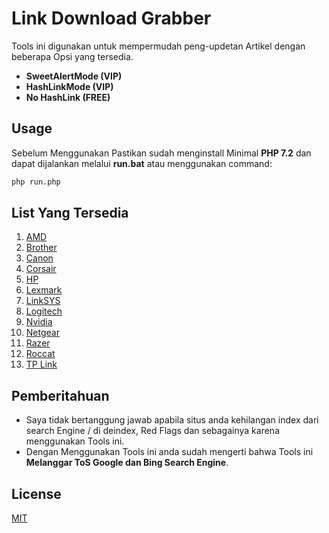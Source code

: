 # Link Download Grabber

Tools ini digunakan untuk mempermudah peng-updetan Artikel dengan beberapa Opsi yang tersedia.
* **SweetAlertMode (VIP)**
* **HashLinkMode (VIP)**
* **No HashLink (FREE)** 

## Usage

Sebelum Menggunakan Pastikan sudah menginstall Minimal **PHP 7.2** dan dapat dijalankan melalui **run.bat** atau menggunakan command:

```bash
php run.php
```
## List Yang Tersedia
1. [AMD](https://www.amd.com/)
1. [Brother](https://www.brother.co.id/)
1. [Canon](https://www.canon.com/)
1. [Corsair](https://www.corsair.com/)
1. [HP](https://www.hp.com/)
1. [Lexmark](https://www.lexmark.com/)
1. [LinkSYS](https://www.linksys.com/)
1. [Logitech](https://www.logitech.com/)
1. [Nvidia](https://www.nvidia.com/)
1. [Netgear](https://www.netgear.com/)
1. [Razer](https://www.razer.com/)
1. [Roccat](https://www.roccat.com/)
1. [TP Link](https://www.tp-link.com/)

## Pemberitahuan
* Saya tidak bertanggung jawab apabila situs anda kehilangan index dari search Engine / di deindex, Red Flags dan sebagainya karena menggunakan Tools ini.
* Dengan Menggunakan Tools ini anda sudah mengerti bahwa Tools ini **Melanggar ToS Google dan Bing Search Engine**.

## License
[MIT](https://choosealicense.com/licenses/mit/)